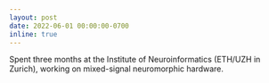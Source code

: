 ```yaml
---
layout: post
date: 2022-06-01 00:00:00-0700
inline: true
---
```


Spent three months at the Institute of Neuroinformatics (ETH/UZH in Zurich), working on mixed-signal neuromorphic hardware.
